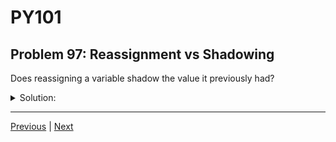 # PY101
## Problem 97: Reassignment vs Shadowing

Does reassigning a variable shadow the value it previously had?

<details>
<summary>Solution:</summary>

No. Reassignment just changes the value the variable references. Shadowing requires two separate variables with the same name in different scopes.

Examples:
```python
# This is reassignment, NOT shadowing:
x = 10
x = 20  # Same variable, different value
print(x)  # 20

# This IS shadowing:
x = 10

def my_function():
    x = 20  # Different variable with the same name
    print(x)  # 20

my_function()
print(x)  # 10 - outer x is unchanged
```

The key difference:
- **Reassignment**: One variable changes its value
- **Shadowing**: Two different variables with the same name in different scopes

</details>

---

[Previous](96.md) | [Next](98.md)

